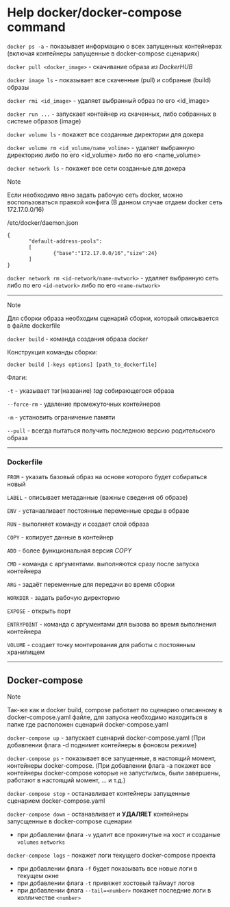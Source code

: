 # Help docker/docker-compose command

`docker ps -a` - показывает информацию о всех запущенных контейнерах (включая контейнеры запущенные в docker-compose сценариях)

`docker pull <docker_image>` - скачивание образа _из DockerHUB_

`docker image ls` - показывает все скаченные (pull) и собраные (build) образы

`docker rmi <id_image>` - удаляет выбранный образ по его <id_image>

`docker run ...` - запускает контейнер из скаченных, либо собранных в системе образов (image)

`docker volume ls` - покажет все созданные директории для докера

`docker volume rm <id_volume/name_volime>` - удаляет выбранную директорию либо по его <id_volume> либо по его <name_volume>

`docker network ls` - покажет все сети созданные для докера

> [!NOTE]
> Если необходимо явно задать рабочую сеть docker, можно воспользоваться правкой конфига (В данном случае отдаем docker сеть 172.17.0.0/16)
>
> 
> /etc/docker/daemon.json
> ```
> {
>        "default-address-pools":
>        [
>                {"base":"172.17.0.0/16","size":24}
>        ]
> }
> ```

`docker network rm <id-network/name-nwtwork>` - удаляет выбранную сеть либо по его `<id-network>` либо по его `<name-nwtwork>`

___

> [!NOTE]
>Для сборки образа необходим сценарий сборки, который описывается в файле dockerfile

`docker build` - команда создания образа _docker_

Конструкция команды сборки:

`docker build [-keys options] [path_to_dockerfile]`

Флаги:

`-t` - указывает тэг(название) _tag_ собирающегося образа

`--force-rm` - удаление промежуточных контейнеров

`-m` - установить ограничение памяти

`--pull` - всегда пытаться получить последнюю версию родительского образа

___

### Dockerfile

`FROM` - указать базовый образ на основе которого будет собираться новый

`LABEL` - описывает метаданные (важные сведения об образе)

`ENV` - устанавливает постоянные переменные среды в образе

`RUN` - выполняет команду и создает слой образа

`COPY` - копирует данные в контейнер

`ADD` - более функциональная версия _COPY_

`CMD` - команда с аргументами. выполняются сразу после запуска контейнера

`ARG` - задаёт переменные для передачи во время сборки

`WORKDIR` - задать рабочую директорию

`EXPOSE` - открыть порт

`ENTRYPOINT` - команда с аргументами для вызова во время выполнения контейнера

`VOLUME` - создает точку монтирования для работы с постоянным хранилищем

___

## Docker-compose

> [!NOTE]
>Так-же как и docker build, compose работает по сценарию описанному в docker-compose.yaml файле, для запуска необходимо находиться в папке где расположен сценарий docker-compose.yaml

`docker-compose up` - запускает сценарий docker-compose.yaml (При добавлении флага -d поднимет контейнеры в фоновом режиме)

`docker-compose ps` - показывает все запущенные, в настоящий момент, контейнеры docker-compose. (При добавлении флага -a покажет все контейнеры docker-compose которые не запустились, были завершены, работают в настоящий момент, ... и т.д.)

`docker-compose stop` - останавливает контейнеры запущенные сценарием docker-compose.yaml

`docker-compose down` - останавливает и **УДАЛЯЕТ** контейнеры запусщенные в docker-compose сценарии
- при добавлении флага `-v` удалит все прокинутые на хост и созданые `volumes` `networks` 

`docker-compose logs` - покажет логи текущего docker-compose проекта
- при добавлении флага `-f` будет показывать все новые логи в текущем окне
- при добавлении флага `-t` привяжет хостовый таймаут логов
- при добавлении флага `--tail=<number>` покажет последние логи в колличестве `<number>`
